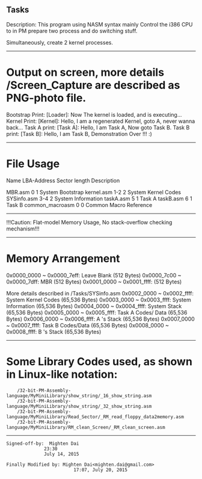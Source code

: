 ##  Tasks

Description:
This program using NASM syntax mainly Control the i386 CPU to 
      in PM prepare two process and do switching stuff.

Simultaneously, create 2 kernel processes.

----------------------------
# Output on screen, more details  /Screen_Capture are described as PNG-photo file.
Bootstrap Print: [Loader]: Now The kernel is loaded, and is executing...
Kernel    Print: [Kernel]: Hello, I am a regenerated Kernel, goto A, never wanna back...
Task  A   print: [Task A]: Hello, I am Task A, Now goto Task B.
Task  B   print: [Task B]: Hello, I am Task B, Demonstration Over !!!  :)

----------------------------
# File Usage
Name              LBA-Address    Sector length   Description

MBR.asm           0              1               System Bootstrap
kernel.asm        1-2            2               System Kernel Codes
SYSinfo.asm       3-4            2               System Information
taskA.asm         5              1               Task A
taskB.asm         6              1               Task B
common_macroasm   0              0               Common Macro Reference

----------------------------
!!!Caution: Flat-model Memory Usage,
No stack-overflow checking mechanism!!!

----------------------------
# Memory Arrangement
0x0000_0000 ~ 0x0000_7eff: Leave Blank          (512 Bytes)
0x0000_7c00 ~ 0x0000_7dff: MBR                  (512 Bytes)
0x0001_0000 ~ 0x0001_ffff: <Undefined>          (512 Bytes)

   More details described in /Tasks/SYSinfo.asm
0x0002_0000 ~ 0x0002_ffff: System Kernel Codes  (65,536 Bytes)
0x0003_0000 ~ 0x0003_ffff: System Information   (65,536 Bytes)
0x0004_0000 ~ 0x0004_ffff: System Stack         (65,536 Bytes)
0x0005_0000 ~ 0x0005_ffff: Task A  Codes/ Data  (65,536 Bytes)
0x0006_0000 ~ 0x0006_ffff: A 's  Stack          (65,536 Bytes)
0x0007_0000 ~ 0x0007_ffff: Task B  Codes/Data   (65,536 Bytes)
0x0008_0000 ~ 0x0008_ffff: B 's  Stack          (65,536 Bytes)

----------------------------
# Some Library Codes used, as shown in Linux-like notation:

		/32-bit-PM-Assembly-language/MyMiniLibrary/show_string/_16_show_string.asm
		/32-bit-PM-Assembly-language/MyMiniLibrary/show_string/_32_show_string.asm
		/32-bit-PM-Assembly-language/MyMiniLibrary/Read_Sector/_RM_read_floppy_data2memory.asm
		/32-bit-PM-Assembly-language/MyMiniLibrary/RM_clean_Screen/_RM_clean_screen.asm

----------------------------

	Signed-off-by:  Mighten Dai
				  23:30
                  July 14, 2015

	Finally Modified by: Mighten Dai<mighten.dai@gmail.com>
                             17:07, July 20, 2015